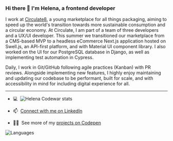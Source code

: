 ### Hi there 👋 I'm Helena, a frontend developer

I work at [Circulate8](https://www.circulate8.com/), a young marketplace for all things packaging, aiming to speed up the world's transition towards more sustainable consumption and a circular economy. 
At Circulate, I am part of a team of three developers and a UX/UI developer. This summer we transitioned our marketplace from a CMS-based MVP to a headless eCommerce Next.js application hosted on Swell.js, an API-first platform, and with Material UI component library. I also worked on the UI for our PostgreSQL database in Django, as well as implementing test automation in Cypress.

Daily, I work in Git/GitHub following agile practices (Kanban) with PR reviews. Alongside implementing new features, I highly enjoy maintaining and updating our codebase to be performant, built for scale, and with accessibility in mind for including digital experience for all.
 
<hr>

- 💻&nbsp; ![Helena Codewar stats](https://www.codewars.com/users/Helena-p/badges/small)

- 📫&nbsp; [Connect with me on LinkedIn](https://www.linkedin.com/in/helenaplantin/)

- 👩‍💻&nbsp; See more of my [projects on Codepen](https://codepen.io/helena-p)

![Languages](https://wakatime.com/share/@Helena_p/3e81d817-7e07-4377-81d7-b1cf84cf0f02.svg)
